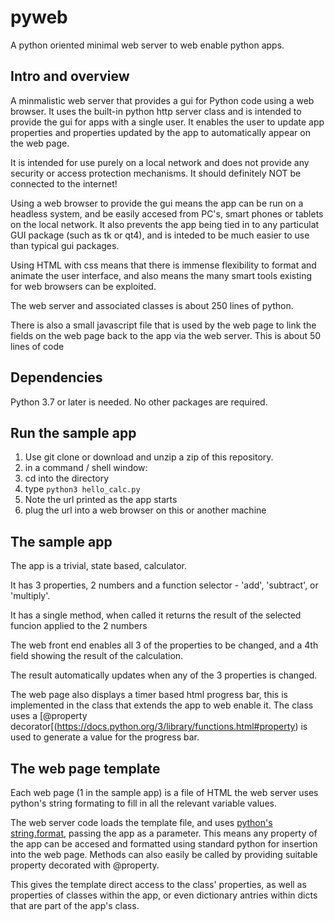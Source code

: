 # pyweb
A python oriented minimal web server to web enable python apps.

## Intro and overview
A minmalistic web server that provides a gui for Python code using a web browser. It uses the built-in python http server class and is
intended to provide the gui for apps with a single user. It enables the user to update app properties and properties updated by the app
to automatically appear on the web page.

It is intended for use purely on a local network and does not provide any security or access protection mechanisms. It should definitely NOT be
connected to the internet!

Using a web browser to provide the gui means the app can be run on a headless system, and be easily accesed from PC's, smart phones or tablets
on the local network. It also prevents the app being tied in to any particulat GUI package (such as tk or qt4), and is inteded to be much easier
to use than typical gui packages.

Using HTML with css means that there is immense flexibility to format and animate the user interface, and also means the many smart tools existing
for web browsers can be exploited.

The web server and associated classes is about 250 lines of python.

There is also a small javascript file that is used by the web page to link the fields on the web page back to the app via the web server. This is about
50 lines of code

## Dependencies
Python 3.7 or later is needed. No other packages are required.

## Run the sample app
1. Use git clone or download and unzip a zip of this repository.
1. in a command / shell window:
1. cd into the directory
1. type `python3 hello_calc.py`
2. Note the url printed as the app starts
3. plug the url into a web browser on this or another machine

## The sample app
The app is a trivial, state based, calculator. 

It has 3 properties, 2 numbers and a function selector - 'add', 'subtract', or 'multiply'.

It has a single method, when called it returns the result of the selected funcion applied to the 2 numbers

The web front end enables all 3 of the properties to be changed, and a 4th field showing the result of the calculation.

The result automatically updates when any of the 3 properties is changed.

The web page also displays a timer based html progress bar, this is implemented in the class that extends the app to web enable it.
The class uses a [@property decorator[(https://docs.python.org/3/library/functions.html#property) is used to generate a value for the progress bar.

## The web page template
Each web page (1 in the sample app) is a file of HTML the web server uses python's string formating to fill in all the relevant variable values.

The web server code loads the template file, and uses [python's string.format](https://docs.python.org/3/library/string.html#format-string-syntax), passing the app as a parameter. This means any property of the app
can be accesed and formatted using standard python for insertion into the web page. Methods can also easily be called by providing suitable property
decorated with @property.

This gives the template direct access to the class' properties, as well as properties of classes within the app, or even dictionary antries within dicts that are part of the app's class. 
